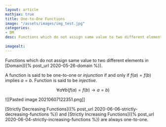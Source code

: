 ```yaml
---
layout: article
mathjax: true
title: One-to-One Functions
image: "/assets/images/img_test.jpg"
categories:
- DM
desc: Functions which do not assign same value to two different elements in Domain.
 
imagealt: 
---
```


Functions which do not assign same value to two different elements in [Domain]({% post_url 2020-05-26-domain %}).

A function is said to be one-to-one or *injunction* if and only if $f(a)=f(b)$ implies $a=b$. Function is said to be *injective*.


































































































































































































































































































































































$$\forall a \forall b(f(a)=f(b) \rightarrow a=b)$$


































































































































































































































































































































































![[Pasted image 20210607122351.png]]

[Strictly Decreasing Functions]({% post_url 2020-06-06-strictly-decreasing-functions %}) and [Strictly Increasing Functions]({% post_url 2020-06-04-strictly-increasing-functions %}) are always one-to-one.